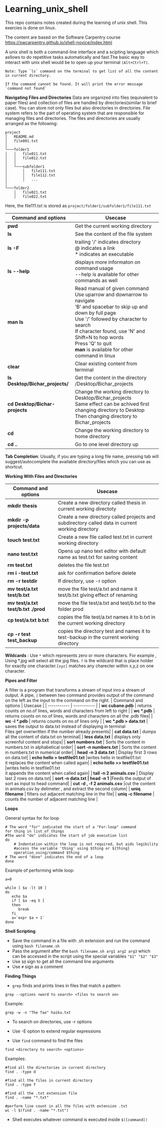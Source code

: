 # Learning_unix_shell
This repo contains notes created during the learning of unix shell. This exercies is done on linux. 

The content are based on the Software Carpentry course https://swcarpentry.github.io/shell-novice/index.html

A unix shell is both a command-line interface and a scipting language which asllows to do repetitive tasks automatically and fast.The basic way to interact with unix shell would be to open up your terminal `(Alt+Ctrl+T)`. 


```
Note: Type `ls` command on the terminal to get list of all the content in current directory.
```

```
If the command cannot be found. It will print the error message `command not found` 
```

**Navigating Files and Directories** 
Data are organized into files (equivalent to paper files) and collection of files are handled by directories(similar to brief case). You can store not only files but also directories in directories. 
File system refers to the part of operating system that are responsible for managing files and directories. The files and directories are usually arranged as the following: 
```
project
│   README.md
│   file001.txt    
│
└───folder1
│   │   file011.txt
│   │   file012.txt
│   │
│   └───subfolder1
│       │   file111.txt
│       │   file112.txt
│       │   ...
│   
└───folder2
    │   file021.txt
    │   file022.txt
```
Here, the file111.txt is stored as `project/folder1/subfolder1/file111.txt`


| Command and options     | Usecase |
| ----------- | ----------- |
| **pwd**   | Get the current working directory      |
| **ls**   | See the content of the file system     |
| **ls -F**   | trailing '/' indicates directory <br /> @ indicates a link <br /> * indicates an executable      |
| **ls --help**   | displays more informaton on command usage <br /> --help is available for other commands as well     |
| **man ls**   | Read manual of given command <br /> Use uparrow and downarrow to navigate <br /> 'B' and spacebar to skip up and down by full page <br /> Use '/' followed by character to search <br/> If character found, use 'N' and Shift+N to hop words<br/>Press 'Q' to quit <br />**man** is available for other command in linux      |
| **clear**   | Clear existing content from terminal    |
| **ls Desktop/Bichar_projects/**   | Get the content in the directory /Desktop/Bichar_projects      |
| **cd Desktop/Bichar-projects**   | Change the working directory to Desktop/Bichar_projects  <br/> Same effect can be achived first changing directory to Desktop <br/> Then changing directory to Bichar_projects   |
| **cd**   | Change the working directory to home directory      |
| **cd ..**   | Go to one level directory up    |

**Tab Completion**: Usually, if you are typing a long file name, pressing tab will suggest/autocomplete the available directory/files which you can use as shortcut.

**Working With Files and Directories**

| Command and options     | Usecase |
| ----------- | ----------- |
| **mkdir thesis**   | Create a new directory called thesis in current working directoty     |
| **mkdir -p projects/data**   | Create a new directory called projects and subdirectory called data in current working directory     |
| **touch test.txt**   | Create a new file called test.txt in current working directory     |
| **nano test.txt**   | Opens up nano text editor with default name as test.txt for saving content      |
| **rm test.txt**   | deletes the file test.txt      |
| **rm i -test.txt**   | ask for confirmation before delete     |
| **rm -r testdir**   | If directory, use -r option      |
| **mv test/a.txt test/b.txt**   | move the file test/a.txt and name it test/b.txt giving effect of renaming   |
| **mv test/a.txt test/b.txt ./prod**   | move the file test/a.txt and  test/b.txt to the folder prod   |
| **cp test/a.txt b.txt**   | copies the file test/a.txt names it to b.txt in the current working directory  |
| **cp -r test test_backup**   | copies the directory test and names it to test-backup in the current working directory  |
**Wildcards** : Use `*` which represents zero or more characters. For example , Using *.jpg will select all the jpg files. `?` is the wildcard that is place holder for exactly one character.`[xyz]` matches any charecter within x,y,z on one character.


**Pipes and Filter**

A filter is a program that transforms a stream of input inro a stream of output. A pipe, `|` between two command provides output of the command on the left as the input to the command on the right.
| Command and options     | Usecase |
| ----------- | ----------- |
| **wc cubane.pdb**   | returns counts on no.of lines, words and characters from left to right |
| **wc \*.pdb**   | returns counts on no.of lines, words and characters on all the .pdb files|
| **wc -l \*.pdb**   | returns counts on no.of lines only |
| **wc \*.pdb > data.txt**   | saves the output to data.txt instead of displaying in terminal <br />  Files get overwritten if the number already presents|
| **cat data.txt**   | dumps all the content of data.txt on terminal|
| **less data.txt**   | displays only screenful content and stops|
| **sort numbers.txt**   | Sorts the content in numbers.txt in alphabetical order|
| **sort -n numbers.txt**   | Sorts the content in numbers.txt in numerical order|
| **head -n 3 data.txt**   | Display first 3 rows on data.txt|
| **echo hello > testfile01.txt**   |writes hello in testfile01.txt <br/> it replaces the content when called again|
| **echo hello >> testfile01.txt**   |writes hello in testfile01.txt <br/> it appends the content when called again|
| **tail -n 2 animals.csv**   | Display last  2 rows on data.txt|
| **sort -n data.txt \| head -n 1**   |Feeds the output of sort as input to head command|
| **cut -d , -f 2 animals.csv**   |cut the content in animals.csv by delimeter , and extract the second column|
| **uniq filename**   | filters out adjacent matching line in the file|
| **uniq -c filename**   | counts the number of adjacent matching line |

**Loops**

General syntax for for loop
```
# The word "for" indicated the start of a "For-loop" command
for thing in list_of_things 
#The word "do" indicates the start of job execution list
do 
    # Indentation within the loop is not required, but aids legibility
    #access the variable 'thing' using $thing or ${thing}
    operation_using/command $thing 
# The word "done" indicates the end of a loop
done  
```

Example of performing while loop: 
```
a=0

while [ $a -lt 10 ]
do
   echo $a
   if [ $a -eq 5 ]
   then
      break
   fi
   a=`expr $a + 1`
done
```

**Shell Scripting**

- Save the command in a file with .sh extension and run the command using `bash filename.sh`
- Pass the argument after the `bash filename.sh arg1 arg2 arg3` which can be accessed in the script using the special variables `"$1" "$2" "$3"`    
- Use `$@` sign to get all the command line arguments
- Use `#` sign as a comment 

**Finding Things**
- `grep` finds and prints lines in files that match a pattern
```
grep --options <word to search> <files to search on>
```
Example:
```
grep -w -n "The Tao" haiku.txt 
```
- To search on directories, use -r options 
- Use -E option to extend regular expressions

- Use `find` command to find the files
```
find <directory to search> <options>
```
Examples:
```
#find all the directories in current directory 
find . -type d 

#find all the files in current directory 
find . -type f 

#find all the .txt extension file 
find . -name "*.txt"

#perform line count in all the files with extension .txt
wc -l $(find . -name "*.txt")
```
- Shell executes whatever command is executed inside `$([command])`